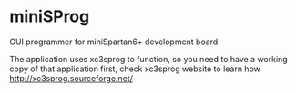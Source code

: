 miniSProg
=========

GUI programmer for miniSpartan6+ development board

The application uses xc3sprog to function, so you need to have a working copy of that application first, check xc3sprog website to learn how http://xc3sprog.sourceforge.net/
